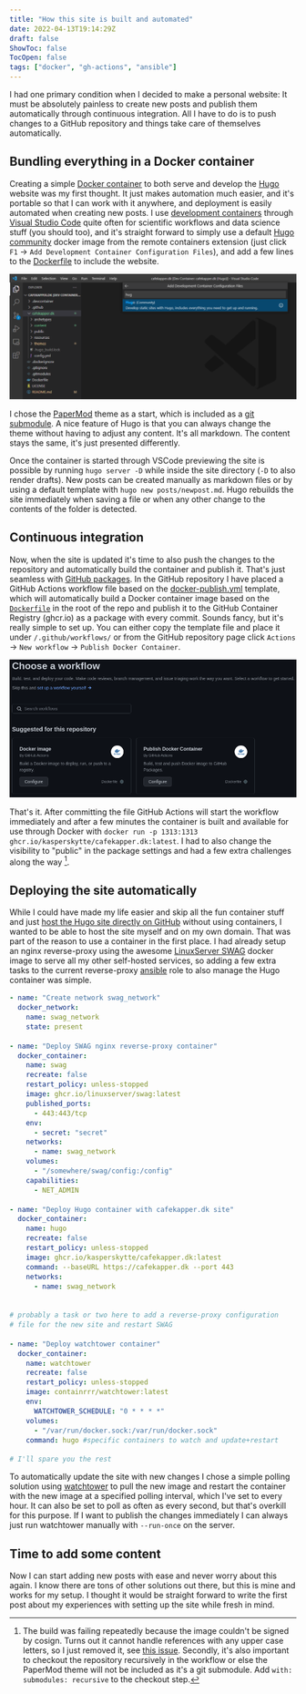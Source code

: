 ```yaml
---
title: "How this site is built and automated"
date: 2022-04-13T19:14:29Z
draft: false
ShowToc: false
TocOpen: false
tags: ["docker", "gh-actions", "ansible"]
---
```


I had one primary condition when I decided to make a personal website: It must be absolutely painless to create new posts and publish them automatically through continuous integration. All I have to do is to push changes to a GitHub repository and things take care of themselves automatically.

## Bundling everything in a Docker container

Creating a simple [Docker container](https://www.docker.com/) to both serve and develop the [Hugo](https://gohugo.io/) website was my first thought. It just makes automation much easier, and it's portable so that I can work with it anywhere, and deployment is easily automated when creating new posts. I use [development containers](https://code.visualstudio.com/docs/remote/containers) through [Visual Studio Code](https://code.visualstudio.com/) quite often for scientific workflows and data science stuff (you should too), and it's straight forward to simply use a default [Hugo community](https://github.com/microsoft/vscode-dev-containers/tree/main/containers/hugo) docker image from the remote containers extension (just click `F1` -> `Add Development Container Configuration Files`), and add a few lines to the [Dockerfile](https://github.com/KasperSkytte/cafekapper.dk/blob/main/Dockerfile) to include the website.

![Adding configuration files for Hugo development container in VSCode](images/hugo_devcontainer.png)

I chose the [PaperMod](https://adityatelange.github.io/hugo-PaperMod/) theme as a start, which is included as a [git submodule](https://www.atlassian.com/git/tutorials/git-submodule). A nice feature of Hugo is that you can always change the theme without having to adjust any content. It's all markdown. The content stays the same, it's just presented differently.

Once the container is started through VSCode previewing the site is possible by running `hugo server -D` while inside the site directory (`-D` to also render drafts). New posts can be created manually as markdown files or by using a default template with `hugo new posts/newpost.md`. Hugo rebuilds the site immediately when saving a file or when any other change to the contents of the folder is detected.

## Continuous integration

Now, when the site is updated it's time to also push the changes to the repository and automatically build the container and publish it. That's just seamless with [GitHub packages](https://ghcr.io). In the GitHub repository I have placed a GitHub Actions workflow file based on the [docker-publish.yml](https://github.com/actions/starter-workflows/blob/main/ci/docker-publish.yml) template, which will automatically build a Docker container image based on the [`Dockerfile`](https://github.com/KasperSkytte/cafekapper.dk/blob/main/Dockerfile) in the root of the repo and publish it to the GitHub Container Registry (ghcr.io) as a package with every commit. Sounds fancy, but it's really simple to set up. You can either copy the template file and place it under `/.github/workflows/` or from the GitHub repository page click `Actions` -> `New workflow` -> `Publish Docker Container`.

![Choose a workflow under actions -> new workflow](images/choose_a_workflow.png)

That's it. After committing the file GitHub Actions will start the workflow immediately and after a few minutes the container is built and available for use through Docker with `docker run -p 1313:1313 ghcr.io/kasperskytte/cafekapper.dk:latest`. I had to also change the visibility to "public" in the package settings and had a few extra challenges along the way [^1].

[^1]: The build was failing repeatedly because the image couldn't be signed by cosign. Turns out it cannot handle references with any upper case letters, so I just removed it, see [this issue](https://github.com/sigstore/cosign/issues/1408). Secondly, it's also important to checkout the repository recursively in the workflow or else the PaperMod theme will not be included as it's a git submodule. Add `with: submodules: recursive` to the checkout step.

## Deploying the site automatically

While I could have made my life easier and skip all the fun container stuff and just [host the Hugo site directly on GitHub](https://gohugo.io/hosting-and-deployment/hosting-on-github/) without using containers, I wanted to be able to host the site myself and on my own domain. That was part of the reason to use a container in the first place. I had already setup an nginx reverse-proxy using the awesome [LinuxServer SWAG](https://docs.linuxserver.io/general/swag) docker image to serve all my other self-hosted services, so adding a few extra tasks to the current reverse-proxy [ansible](https://www.ansible.com/overview/how-ansible-works) role to also manage the Hugo container was simple.

```yaml
- name: "Create network swag_network"
  docker_network:
    name: swag_network
    state: present

- name: "Deploy SWAG nginx reverse-proxy container"
  docker_container:
    name: swag
    recreate: false
    restart_policy: unless-stopped
    image: ghcr.io/linuxserver/swag:latest
    published_ports:
      - 443:443/tcp
    env:
      - secret: "secret"
    networks:
      - name: swag_network
    volumes:
      - "/somewhere/swag/config:/config"
    capabilities:
      - NET_ADMIN

- name: "Deploy Hugo container with cafekapper.dk site"
  docker_container:
    name: hugo
    recreate: false
    restart_policy: unless-stopped
    image: ghcr.io/kasperskytte/cafekapper.dk:latest
    command: --baseURL https://cafekapper.dk --port 443
    networks:
      - name: swag_network


# probably a task or two here to add a reverse-proxy configuration 
# file for the new site and restart SWAG

- name: "Deploy watchtower container"
  docker_container:
    name: watchtower
    recreate: false
    restart_policy: unless-stopped
    image: containrrr/watchtower:latest
    env:
      WATCHTOWER_SCHEDULE: "0 * * * *"
    volumes:
      - "/var/run/docker.sock:/var/run/docker.sock"
    command: hugo #specific containers to watch and update+restart

# I'll spare you the rest
```

To automatically update the site with new changes I chose a simple polling solution using [watchtower](https://containrrr.dev/watchtower/) to pull the new image and restart the container with the new image at a specified polling interval, which I've set to every hour. It can also be set to poll as often as every second, but that's overkill for this purpose. If I want to publish the changes immediately I can always just run watchtower manually with `--run-once` on the server.
## Time to add some content

Now I can start adding new posts with ease and never worry about this again.
I know there are tons of other solutions out there, but this is mine and
works for my setup. I thought it would be straight forward to write the first post
about my experiences with setting up the site while fresh in mind.
